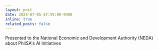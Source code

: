 ```yaml
---
layout: post
date: 2024-07-05 07:59:00-0400
inline: true
related_posts: false
---
```


Presented to the National Economic and Development Authority (NEDA) about PhilSA's AI Initiatives